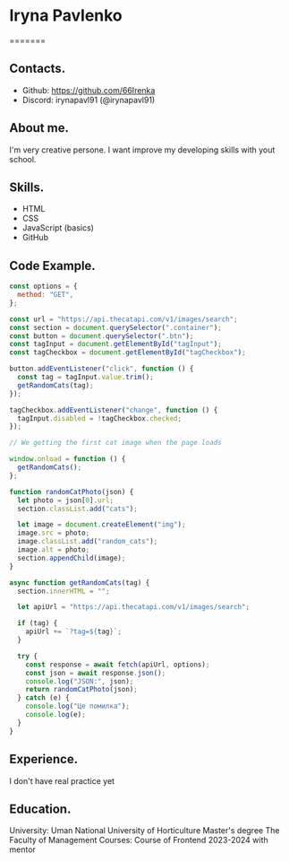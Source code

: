 # Iryna Pavlenko

=======

## Contacts.

- Github: https://github.com/66Irenka
- Discord: irynapavl91 (@irynapavl91)

## About me.

I'm very creative persone. I want improve my developing skills with yout school.

## Skills.

- HTML
- CSS
- JavaScript (basics)
- GitHub

## Code Example.

```javascript
const options = {
  method: "GET",
};

const url = "https://api.thecatapi.com/v1/images/search";
const section = document.querySelector(".container");
const button = document.querySelector(".btn");
const tagInput = document.getElementById("tagInput");
const tagCheckbox = document.getElementById("tagCheckbox");

button.addEventListener("click", function () {
  const tag = tagInput.value.trim();
  getRandomCats(tag);
});

tagCheckbox.addEventListener("change", function () {
  tagInput.disabled = !tagCheckbox.checked;
});

// We getting the first cat image when the page loads

window.onload = function () {
  getRandomCats();
};

function randomCatPhoto(json) {
  let photo = json[0].url;
  section.classList.add("cats");

  let image = document.createElement("img");
  image.src = photo;
  image.classList.add("random_cats");
  image.alt = photo;
  section.appendChild(image);
}

async function getRandomCats(tag) {
  section.innerHTML = "";

  let apiUrl = "https://api.thecatapi.com/v1/images/search";

  if (tag) {
    apiUrl += `?tag=${tag}`;
  }

  try {
    const response = await fetch(apiUrl, options);
    const json = await response.json();
    console.log("JSON:", json);
    return randomCatPhoto(json);
  } catch (e) {
    console.log("Це помилка");
    console.log(e);
  }
}
```

## Experience.

I don't have real practice yet

## Education.

University: Uman National University of Horticulture
Master's degree
The Faculty of Management
Courses: Course of Frontend 2023-2024 with mentor
